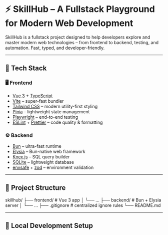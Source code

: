 # ⚡ SkillHub – A Fullstack Playground for Modern Web Development

SkillHub is a fullstack project designed to help developers explore and master modern web technologies – from frontend to backend, testing, and automation. Fast, typed, and developer-friendly.

---

## 🚀 Tech Stack

### 🖥️ Frontend
- [Vue 3](https://vuejs.org/) + [TypeScript](https://www.typescriptlang.org/)
- [Vite](https://vitejs.dev/) – super-fast bundler
- [Tailwind CSS](https://tailwindcss.com/) – modern utility-first styling
- [Pinia](https://pinia.vuejs.org/) – lightweight state management
- [Playwright](https://playwright.dev/) – end-to-end testing
- [ESLint](https://eslint.org/) + [Prettier](https://prettier.io/) – code quality & formatting

### ⚙️ Backend
- [Bun](https://bun.sh/) – ultra-fast runtime
- [Elysia](https://elysiajs.com/) – Bun-native web framework
- [Knex.js](https://knexjs.org/) – SQL query builder
- [SQLite](https://www.sqlite.org/) – lightweight database
- [envsafe](https://github.com/KATT/envsafe) + [zod](https://zod.dev/) – environment validation

---

## 📁 Project Structure
  skillhub/
    ├── frontend/ # Vue 3 app
    │ └── ...
    ├── backend/ # Bun + Elysia server
    │ └── ...
    ├── .gitignore # centralized ignore rules
    └── README.md

---

## 🧪 Local Development Setup

